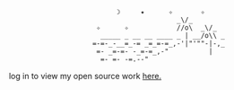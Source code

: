```
                                           ☽     ✦      ✧       ✧
                                                          _\/_    
                                      ✧      ✧            //o\  _\/_
                                       _____ _ __ __ ____ _ | __/o\\ _
                                     =-=-_-__=_-= _=_=-=_,-'|"'""-|-,_
                                      =- _=-=- -_=-=_,-"          |
                                       =- =- -=.--"
```


<p align=center>
log in to view my open source work <a href=https://github.com/issues?page=1&q=involves%3Ajerryzhou196+is%3Apublic> here. </a> 
</p>
